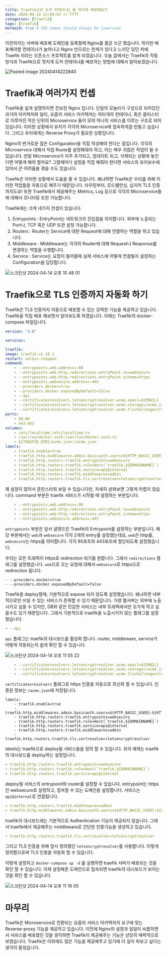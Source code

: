 ```yaml
---
title: Traefik으로 도커 컨테이너🐳 를 멋지게 배포해보기
date: 2024-04-14 22:04:43 +/-TTTT
categories: [traefik]
tags: [traefik]
mermaid: true # TAG names should always be lowercase
---
```


이전까지는 서버에 배포해 도메인을 등록할때 Nginx를 줄곧 쓰곤 했습니다. 하지만 배포해야할 컨테이너가 늘어나고 Nginx 만으로는 한계가 있다고 느끼던 있던 차에 Traefik 이라는 오픈소스 프로젝트를 알게 되었습니다. 오늘 글에서는 Traefik의 작동방식과 Traefik으로 멋지게 도커 컨테이너를 배포하는 방법에 대해서 알아보겠습니다.

![Pasted image 20240414222840](https://github.com/milkymilky0116/milkymilky0116.github.io/assets/84823612/27a26c1e-c886-442e-a7be-8a9f2c081236)

# Traefik과 여러가지 컨셉

Traefik을 쉽게 설명하자면 진보한 Nginx 입니다. 단일의 모놀리식 구성으로 되어있던 과거의 아키텍처와 달리, 요즘의 서비스 아키텍처는 여러개의 컨테이너, 혹은 클러스터로 이루어진 작은 단위의 Microservice 들이 모여 하나의 서비스를 이루는 구조로 되어 있습니다. 이러한 상황에서 유저가 각각의 Microservice에 접속하게끔 만들고 싶습니다. 그리고 우리에게는 Reverse Proxy가 필요한 상황입니다.

Nginx의 번거로운 점은 Configuration을 직접 작성해야 한다는 점입니다. 각각의 Microservice 대해서 직접 Route를 설정해줘야 하고, 이는 매우 귀찮은 작업이 될 수 있습니다. 만일 Microservice가 자주 추가되고, 업데이트 되고, 삭제되는 상황에 놓인다면 어떻게 해야 할까요? 그럴때마다 설정을 직접 해줘야 한다면 서비스의 유지보수에 있어서 큰 어려움을 겪을 수도 있습니다.

Traefik은 이러한 상황에서 도움을 줄 수 있습니다. 왜냐하면 Traefik은 우리를 위해 이러한 작업들을 자동으로 해주기 때문입니다. 라우팅부터, 로드밸런싱, 심지어 TLS 인증까지도요! 또한 Traefik에서 제공해주는 Metrics, Log 등으로 각각의 Microservice들에 대해서 모니터링 또한 가능합니다.

Traefik에는 크게 네가지 컨셉이 있습니다.

1. Entrypoints : EntryPoint는 네트워크의 진입점을 의미합니다. 외부에 노출되는 Port나, TCP 혹은 UDP 또한 설정 가능합니다.
2. Routers : Router는 Service에 대한 Request에 대해 연결하는 역할을 하고 있습니다.
3. Middleware : Middleware는 각각의 Router에 대해 Request나 Response를 변경하는 역할을 수행합니다.
4. Service : Service는 요청이 들어올때 실제 서비스에 어떻게 연결될지 설정하는 Configuration을 담당합니다.

![스크린샷 2024-04-14 오후 10 48 01](https://github.com/milkymilky0116/milkymilky0116.github.io/assets/84823612/f1587162-63b6-48af-9cc5-4e45c4ecc704)

# Traefik으로 TLS 인증까지 자동화 하기

Traefik은 TLS 인증까지 자동으로 배포할 수 있는 강력한 기능을 제공하고 있습니다. Traefik을 직접 배포 해보면서 알아보도록 하겠습니다. 아래는 Traefik의 docker-compose 파일입니다.

```yaml
version: "3.8"

services:

traefik:
image: traefik:v2.10.1
restart: unless-stopped
command:
	- --entrypoints.web.address=:80
	- --entrypoints.web.http.redirections.entryPoint.to=websecure
	- --entrypoints.web.http.redirections.entryPoint.scheme=https
	- --entrypoints.websecure.address=:443
	- --providers.docker=true
	- --providers.docker.exposedByDefault=false
	- --api
	- --certificatesresolvers.letsencryptresolver.acme.email=${EMAIL}
	- --certificatesresolvers.letsencryptresolver.acme.storage=/acme.json
	- --certificatesresolvers.letsencryptresolver.acme.tlschallenge=true
ports:
	- 80:80
	- 443:443
volumes:
	- /etc/localtime:/etc/localtime:ro
	- /var/run/docker.sock:/var/run/docker.sock:ro
	- ${TRAEFIK_DIR}/acme.json:/acme.json
labels:
	- traefik.enable=true
	- traefik.http.middlewares.admin.basicauth.users=${HTTP_BASIC_USER}:${HTTP_BASIC_PWD}
	- traefik.http.routers.traefik.entrypoints=websecure
	- traefik.http.routers.traefik.rule=Host(`traefik.${DOMAINNAME}`)
	- traefik.http.routers.traefik.service=api@internal
	- traefik.http.routers.traefik.middlewares=admin
	- traefik.http.routers.traefik.tls.certresolver=letsencryptresolver
```

꽤 설정이 많아서 혼란스러워 보일 수 있습니다만, 자세히 살펴보면 그렇게 어렵지 않습니다. command 부분은 traefik 서비스가 시작될 때 설정하는 부분입니다.

```yaml
	- --entrypoints.web.address=:80
	- --entrypoints.web.http.redirections.entryPoint.to=websecure
	- --entrypoints.web.http.redirections.entryPoint.scheme=https
	- --entrypoints.websecure.address=:443
```

`entrypoints` 부분은 앞서 설명드린 Traefik의 Entrypoint를 설정하는 부분입니다. 해당 부분에서는 `web`과 `websecure` 각각 2개의 entry를 설정했는데요, `web`은 http를, `websecure`는 https를 의미합니다. 각각 80포트와 443포트에 할당되도록 설정했습니다.

우리는 모든 트래픽이 https로 redirection 되기를 원합니다. 그래서 `redirections` 플래그를 설정했습니다. `web`으로 오는 요청에 대해서 `websecure`로 https으로 redirection 됩니다.

```
- --providers.docker=true
- --providers.docker.exposedByDefault=false
```

Traefik을 deploy할때, 기본적으로 expose 되지 않도록 설정했습니다. 왜냐하면 내부적으로만 쓰일 수 있는 서비스가 존재할 수 있기 때문입니다. 가령 웹서버는 외부에 노출시키고 싶을 수 있지만, DB와 같은 민감한 서비스는 내부 트래픽에서만 오가게 하고 싶을수도 있기 때문입니다. 그래서 기본적으로 traefik을 노출시키지 않는 플래그를 설정했습니다.

```yaml
- --api
```

`api` 플래그는 traefik의 대시보드를 활성화 합니다. router, middleware, service가 어떻게 작동되는지 쉽게 확인 할 수 있습니다.

![스크린샷 2024-04-14 오후 11 05 22](https://github.com/milkymilky0116/milkymilky0116.github.io/assets/84823612/e0613f32-1d26-4d97-87d7-045cb40f5d73)

```yaml
	- --certificatesresolvers.letsencryptresolver.acme.email=${EMAIL}
	- --certificatesresolvers.letsencryptresolver.acme.storage=/acme.json
	- --certificatesresolvers.letsencryptresolver.acme.tlschallenge=true
```

`certificatesresolvers` 플래그로 https 인증을 자동으로 최신화 할 수 있습니다. 인증된 정보는 `/acme.json`에 저장됩니다.

```
labels:
	- traefik.enable=true
	- traefik.http.middlewares.admin.basicauth.users=${HTTP_BASIC_USER}:${HTTP_BASIC_PWD}
	- traefik.http.routers.traefik.entrypoints=websecure
	- traefik.http.routers.traefik.rule=Host(`traefik.${DOMAINNAME}`)
	- traefik.http.routers.traefik.service=api@internal
	- traefik.http.routers.traefik.middlewares=admin
	- traefik.http.routers.traefik.tls.certresolver=letsencryptresolver
```

labels는 traefik으로 deploy될 서비스들을 정의 할 수 있습니다. 위의 예제는 traefik의 대시보드를 deploy하는 설정입니다.

```yaml
- traefik.http.routers.traefik.entrypoints=websecure
- traefik.http.routers.traefik.rule=Host(`traefik.${DOMAINNAME}`)
- traefik.http.routers.traefik.service=api@internal
```

deploy될 서비스의 entrypoint와 router를 설정할 수 있습니다. entrypoint는 https인 websecure로 설정하고, 접속할 수 있는 도메인을 설정합니다. 서비스는 `api@internal`로 연결됩니다.

```yaml
- traefik.http.routers.traefik.middlewares=admin
- traefik.http.middlewares.admin.basicauth.users=${HTTP_BASIC_USER}:${HTTP_BASIC_PWD}
```

traefik의 대시보드에는 기본적으로 Authentication 기능이 제공되지 않습니다. 그래서 traefik에서 제공해주는 middleware로 간단한 인증기능을 생성하고 있습니다.

```yaml
- traefik.http.routers.traefik.tls.certresolver=letsencryptresolver
```

그리고 TLS 인증을 위해 앞서 정의했던 `letsencryptresolver`를 사용합니다. 이렇게 정의함으로써 TLS 인증을 자동화 할 수 있습니다.

이렇게 설정하고 `docker-compose up -d` 를 실행하면 traefik 서버가 배포되는 것을 확인 할 수 있습니다. 이제 설정해준 도메인으로 접속되면 traefik의 대시보드가 보이는 것을 확인 할 수 있습니다.

![스크린샷 2024-04-14 오후 11 16 05](https://github.com/milkymilky0116/milkymilky0116.github.io/assets/84823612/a8294ade-d5ad-431a-94e8-6202b2271de2)

# 마무리

Traefik은 Microservice로 전환되는 요즘의 서비스 아키텍처의 요구에 맞는 Reverse-proxy 기능을 제공하고 있습니다. 이전에 Nginx의 설정과 일일이 씨름하면서 서비스를 배포했던 것을 생각하면 Traefik이 제공해주는 기능은 상당히 매력적으로 보였습니다. Traefik은 이외에도 많은 기능을 제공해주고 있기에 더 깊이 파보고 싶다는 생각이 들었습니다.
